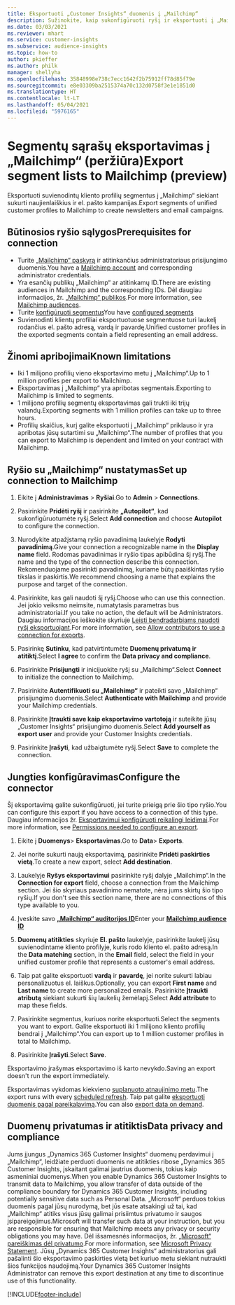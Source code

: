 ```yaml
---
title: Eksportuoti „Customer Insights“ duomenis į „Mailchimp“
description: Sužinokite, kaip sukonfigūruoti ryšį ir eksportuoti į „Mailchimp“.
ms.date: 03/03/2021
ms.reviewer: mhart
ms.service: customer-insights
ms.subservice: audience-insights
ms.topic: how-to
author: pkieffer
ms.author: philk
manager: shellyha
ms.openlocfilehash: 35848998e738c7ecc1642f2b75912ff78d85f79e
ms.sourcegitcommit: e8e03309ba2515374a70c132d0758f3e1e1851d0
ms.translationtype: HT
ms.contentlocale: lt-LT
ms.lasthandoff: 05/04/2021
ms.locfileid: "5976165"
---
```

# <a name="export-segment-lists-to-mailchimp-preview"></a><span data-ttu-id="8e314-103">Segmentų sąrašų eksportavimas į „Mailchimp“ (peržiūra)</span><span class="sxs-lookup"><span data-stu-id="8e314-103">Export segment lists to Mailchimp (preview)</span></span>

<span data-ttu-id="8e314-104">Eksportuoti suvienodintų kliento profilių segmentus į „Mailchimp“ siekiant sukurti naujienlaiškius ir el. pašto kampanijas.</span><span class="sxs-lookup"><span data-stu-id="8e314-104">Export segments of unified customer profiles to Mailchimp to create newsletters and email campaigns.</span></span>

## <a name="prerequisites-for-connection"></a><span data-ttu-id="8e314-105">Būtinosios ryšio sąlygos</span><span class="sxs-lookup"><span data-stu-id="8e314-105">Prerequisites for connection</span></span>

-   <span data-ttu-id="8e314-106">Turite [„Mailchimp“ paskyrą](https://mailchimp.com/) ir atitinkančius administratoriaus prisijungimo duomenis.</span><span class="sxs-lookup"><span data-stu-id="8e314-106">You have a [Mailchimp account](https://mailchimp.com/) and corresponding administrator credentials.</span></span>
-   <span data-ttu-id="8e314-107">Yra esančių publikų „Mailchimp“ ar atitinkamų ID.</span><span class="sxs-lookup"><span data-stu-id="8e314-107">There are existing audiences in Mailchimp and the corresponding IDs.</span></span> <span data-ttu-id="8e314-108">Dėl daugiau informacijos, žr. [„Mailchimp“ publikos](https://mailchimp.com/help/create-audience/).</span><span class="sxs-lookup"><span data-stu-id="8e314-108">For more information, see [Mailchimp audiences](https://mailchimp.com/help/create-audience/).</span></span>
-   <span data-ttu-id="8e314-109">Turite [konfigūruoti segmentus](segments.md)</span><span class="sxs-lookup"><span data-stu-id="8e314-109">You have [configured segments](segments.md)</span></span>
-   <span data-ttu-id="8e314-110">Suvienodinti klientų profiliai eksportuotuose segmentuose turi laukelį rodančius el. pašto adresą, vardą ir pavardę.</span><span class="sxs-lookup"><span data-stu-id="8e314-110">Unified customer profiles in the exported segments contain a field representing an email address.</span></span>

## <a name="known-limitations"></a><span data-ttu-id="8e314-111">Žinomi apribojimai</span><span class="sxs-lookup"><span data-stu-id="8e314-111">Known limitations</span></span>

- <span data-ttu-id="8e314-112">Iki 1 milijono profilių vieno eksportavimo metu į „Mailchimp“.</span><span class="sxs-lookup"><span data-stu-id="8e314-112">Up to 1 million profiles per export to Mailchimp.</span></span>
- <span data-ttu-id="8e314-113">Eksportavimas į „Mailchimp“ yra apribotas segmentais.</span><span class="sxs-lookup"><span data-stu-id="8e314-113">Exporting to Mailchimp is limited to segments.</span></span>
- <span data-ttu-id="8e314-114">1 milijono profilių segmentų eksportavimas gali trukti iki trijų valandų.</span><span class="sxs-lookup"><span data-stu-id="8e314-114">Exporting segments with 1 million profiles can take up to three hours.</span></span> 
- <span data-ttu-id="8e314-115">Profilių skaičius, kurį galite eksportuoti į „Mailchimp“ priklauso ir yra apribotas jūsų sutartimi su „Mailchimp“.</span><span class="sxs-lookup"><span data-stu-id="8e314-115">The number of profiles that you can export to Mailchimp is dependent and limited on your contract with Mailchimp.</span></span>

## <a name="set-up-connection-to-mailchimp"></a><span data-ttu-id="8e314-116">Ryšio su „Mailchimp“ nustatymas</span><span class="sxs-lookup"><span data-stu-id="8e314-116">Set up connection to Mailchimp</span></span>

1. <span data-ttu-id="8e314-117">Eikite į **Administravimas** > **Ryšiai**.</span><span class="sxs-lookup"><span data-stu-id="8e314-117">Go to **Admin** > **Connections**.</span></span>

1. <span data-ttu-id="8e314-118">Pasirinkite **Pridėti ryšį** ir pasirinkite **„Autopilot“**, kad sukonfigūruotumėte ryšį.</span><span class="sxs-lookup"><span data-stu-id="8e314-118">Select **Add connection** and choose **Autopilot** to configure the connection.</span></span>

1. <span data-ttu-id="8e314-119">Nurodykite atpažįstamą ryšio pavadinimą laukelyje **Rodyti pavadinimą**.</span><span class="sxs-lookup"><span data-stu-id="8e314-119">Give your connection a recognizable name in the **Display name** field.</span></span> <span data-ttu-id="8e314-120">Rodomas pavadinimas ir ryšio tipas apibūdina šį ryšį.</span><span class="sxs-lookup"><span data-stu-id="8e314-120">The name and the type of the connection describe this connection.</span></span> <span data-ttu-id="8e314-121">Rekomenduojame pasirinkti pavadinimą, kuriame būtų paaiškintas ryšio tikslas ir paskirtis.</span><span class="sxs-lookup"><span data-stu-id="8e314-121">We recommend choosing a name that explains the purpose and target of the connection.</span></span>

1. <span data-ttu-id="8e314-122">Pasirinkite, kas gali naudoti šį ryšį.</span><span class="sxs-lookup"><span data-stu-id="8e314-122">Choose who can use this connection.</span></span> <span data-ttu-id="8e314-123">Jei jokio veiksmo neimsite, numatytasis parametras bus administratoriai.</span><span class="sxs-lookup"><span data-stu-id="8e314-123">If you take no action, the default will be Administrators.</span></span> <span data-ttu-id="8e314-124">Daugiau informacijos ieškokite skyriuje [Leisti bendradarbiams naudoti ryšį eksportuojant](connections.md#allow-contributors-to-use-a-connection-for-exports).</span><span class="sxs-lookup"><span data-stu-id="8e314-124">For more information, see [Allow contributors to use a connection for exports](connections.md#allow-contributors-to-use-a-connection-for-exports).</span></span>

1. <span data-ttu-id="8e314-125">Pasirinkę **Sutinku**, kad patvirtintumėte **Duomenų privatumą ir atitiktį**.</span><span class="sxs-lookup"><span data-stu-id="8e314-125">Select **I agree** to confirm the **Data privacy and compliance**.</span></span>

1. <span data-ttu-id="8e314-126">Pasirinkite **Prisijungti** ir inicijuokite ryšį su „Mailchimp“.</span><span class="sxs-lookup"><span data-stu-id="8e314-126">Select **Connect** to initialize the connection to Mailchimp.</span></span>

1. <span data-ttu-id="8e314-127">Pasirinkite **Autentifikuoti su „Mailchimp“** ir pateikti savo „Mailchimp“ prisijungimo duomenis.</span><span class="sxs-lookup"><span data-stu-id="8e314-127">Select **Authenticate with Mailchimp** and provide your Mailchimp credentials.</span></span>

1. <span data-ttu-id="8e314-128">Pasirinkite **Įtraukti save kaip eksportavimo vartotoją** ir suteikite jūsų „Customer Insights“ prisijungimo duomenis.</span><span class="sxs-lookup"><span data-stu-id="8e314-128">Select **Add yourself as export user** and provide your Customer Insights credentials.</span></span>

1. <span data-ttu-id="8e314-129">Pasirinkite **Įrašyti**, kad užbaigtumėte ryšį.</span><span class="sxs-lookup"><span data-stu-id="8e314-129">Select **Save** to complete the connection.</span></span> 

## <a name="configure-the-connector"></a><span data-ttu-id="8e314-130">Jungties konfigūravimas</span><span class="sxs-lookup"><span data-stu-id="8e314-130">Configure the connector</span></span>

<span data-ttu-id="8e314-131">Šį eksportavimą galite sukonfigūruoti, jei turite prieigą prie šio tipo ryšio.</span><span class="sxs-lookup"><span data-stu-id="8e314-131">You can configure this export if you have access to a connection of this type.</span></span> <span data-ttu-id="8e314-132">Daugiau informacijos žr. [Eksportavimui konfigūruoti reikalingi leidimai](export-destinations.md#set-up-a-new-export).</span><span class="sxs-lookup"><span data-stu-id="8e314-132">For more information, see [Permissions needed to configure an export](export-destinations.md#set-up-a-new-export).</span></span>

1. <span data-ttu-id="8e314-133">Eikite į **Duomenys**> **Eksportavimas**.</span><span class="sxs-lookup"><span data-stu-id="8e314-133">Go to **Data**> **Exports**.</span></span>

1. <span data-ttu-id="8e314-134">Jei norite sukurti naują eksportavimą, pasirinkite **Pridėti paskirties vietą**.</span><span class="sxs-lookup"><span data-stu-id="8e314-134">To create a new export, select **Add destination**.</span></span>

1. <span data-ttu-id="8e314-135">Laukelyje **Ryšys eksportavimui** pasirinkite ryšį dalyje „Mailchimp“.</span><span class="sxs-lookup"><span data-stu-id="8e314-135">In the **Connection for export** field, choose a connection from the Mailchimp section.</span></span> <span data-ttu-id="8e314-136">Jei šio skyriaus pavadinimo nematote, nėra jums skirtų šio tipo ryšių.</span><span class="sxs-lookup"><span data-stu-id="8e314-136">If you don't see this section name, there are no connections of this type available to you.</span></span>

1. <span data-ttu-id="8e314-137">Įveskite savo **[„Mailchimp“ auditorijos ID](https://mailchimp.com/help/find-audience-id/)**</span><span class="sxs-lookup"><span data-stu-id="8e314-137">Enter your **[Mailchimp audience ID](https://mailchimp.com/help/find-audience-id/)**</span></span>

3. <span data-ttu-id="8e314-138">**Duomenų atitikties** skyriuje **El. pašto** laukelyje, pasirinkite laukelį jūsų suvienodintame kliento profilyje, kuris rodo kliento el. pašto adresą.</span><span class="sxs-lookup"><span data-stu-id="8e314-138">In the **Data matching** section, in the **Email** field, select the field in your unified customer profile that represents a customer's email address.</span></span> 

1. <span data-ttu-id="8e314-139">Taip pat galite eksportuoti **vardą** ir **pavardę**, jei norite sukurti labiau personalizuotus el. laiškus.</span><span class="sxs-lookup"><span data-stu-id="8e314-139">Optionally, you can export **First name** and **Last name** to create more personalized emails.</span></span> <span data-ttu-id="8e314-140">Pasirinkite **Įtraukti atributą** siekiant sukurti šių laukelių žemėlapį.</span><span class="sxs-lookup"><span data-stu-id="8e314-140">Select **Add attribute** to map these fields.</span></span>

1. <span data-ttu-id="8e314-141">Pasirinkite segmentus, kuriuos norite eksportuoti.</span><span class="sxs-lookup"><span data-stu-id="8e314-141">Select the segments you want to export.</span></span> <span data-ttu-id="8e314-142">Galite eksportuoti iki 1 milijono kliento profilių bendrai į „Mailchimp“.</span><span class="sxs-lookup"><span data-stu-id="8e314-142">You can export up to 1 million customer profiles in total to Mailchimp.</span></span>

1. <span data-ttu-id="8e314-143">Pasirinkite **Įrašyti**.</span><span class="sxs-lookup"><span data-stu-id="8e314-143">Select **Save**.</span></span>

<span data-ttu-id="8e314-144">Eksportavimo įrašymas eksportavimo iš karto nevykdo.</span><span class="sxs-lookup"><span data-stu-id="8e314-144">Saving an export doesn't run the export immediately.</span></span>

<span data-ttu-id="8e314-145">Eksportavimas vykdomas kiekvieno [suplanuoto atnaujinimo metu](system.md#schedule-tab).</span><span class="sxs-lookup"><span data-stu-id="8e314-145">The export runs with every [scheduled refresh](system.md#schedule-tab).</span></span> <span data-ttu-id="8e314-146">Taip pat galite [eksportuoti duomenis pagal pareikalavimą](export-destinations.md#run-exports-on-demand).</span><span class="sxs-lookup"><span data-stu-id="8e314-146">You can also [export data on demand](export-destinations.md#run-exports-on-demand).</span></span> 

## <a name="data-privacy-and-compliance"></a><span data-ttu-id="8e314-147">Duomenų privatumas ir atitiktis</span><span class="sxs-lookup"><span data-stu-id="8e314-147">Data privacy and compliance</span></span>

<span data-ttu-id="8e314-148">Jums įjungus „Dynamics 365 Customer Insights“ duomenų perdavimui į „Mailchimp“, leidžiate perduoti duomenis ne atitikties ribose „Dynamics 365 Customer Insights, įskaitant galimai jautrius duomenis, tokius kaip asmeniniai duomenys.</span><span class="sxs-lookup"><span data-stu-id="8e314-148">When you enable Dynamics 365 Customer Insights to transmit data to Mailchimp, you allow transfer of data outside of the compliance boundary for Dynamics 365 Customer Insights, including potentially sensitive data such as Personal Data.</span></span> <span data-ttu-id="8e314-149">„Microsoft“ perduos tokius duomenis pagal jūsų nurodymą, bet jūs esate atsakingi už tai, kad „Mailchimp“ atitiks visus jūsų galimai prisiimtus privatumo ir saugos įsipareigojimus.</span><span class="sxs-lookup"><span data-stu-id="8e314-149">Microsoft will transfer such data at your instruction, but you are responsible for ensuring that Mailchimp meets any privacy or security obligations you may have.</span></span> <span data-ttu-id="8e314-150">Dėl išsamesnės informacijos, žr. [„Microsoft“ pareiškimas dėl privatumo](https://go.microsoft.com/fwlink/?linkid=396732).</span><span class="sxs-lookup"><span data-stu-id="8e314-150">For more information, see [Microsoft Privacy Statement](https://go.microsoft.com/fwlink/?linkid=396732).</span></span>
<span data-ttu-id="8e314-151">Jūsų „Dynamics 365 Customer Insights“ administratorius gali pašalinti šio eksportavimo paskirties vietą bet kuriuo metu siekiant nutraukti šios funkcijos naudojimą.</span><span class="sxs-lookup"><span data-stu-id="8e314-151">Your Dynamics 365 Customer Insights Administrator can remove this export destination at any time to discontinue use of this functionality.</span></span>

[!INCLUDE[footer-include](../includes/footer-banner.md)]
